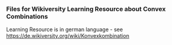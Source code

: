 ### Files for Wikiversity Learning Resource about Convex Combinations
Learning Resource is in german language - see https://de.wikiversity.org/wiki/Konvexkombination 
